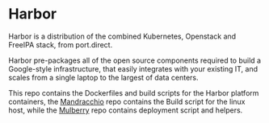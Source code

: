 # Harbor

Harbor is a distribution of the combined Kubernetes, Openstack and FreeIPA stack, from port.direct.

Harbor pre-packages all of the open source components required to build a Google-style infrastructure, that easily integrates with your existing IT, and scales from a single laptop to the largest of data centers.

This repo contains the Dockerfiles and build scripts for the Harbor platform containers, the [Mandracchio](https://github.com/portdirect/mandracchio) repo contains the Build script for the linux host, while the [Mulberry](https://github.com/portdirect/mulberry) repo contains deployment script and helpers.

